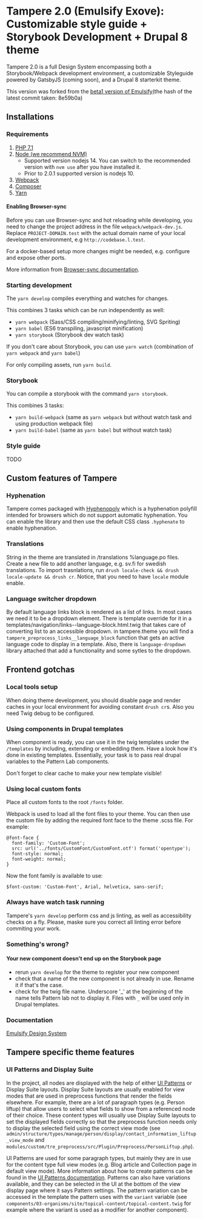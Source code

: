 # Tampere 2.0 (Emulsify Exove): Customizable style guide + Storybook Development + Drupal 8 theme

Tampere 2.0 is a full Design System encompassing both a Storybook/Webpack development environment, a customizable Styleguide powered by GatsbyJS (coming soon), and a Drupal 8 starterkit theme.

This version was forked from the [beta1 version of Emulsify](https://github.com/emulsify-ds/emulsify-drupal/tree/v1.0.0-beta.1)(the hash of the latest commit taken: 8e59b0a)

## Installations

### Requirements

1.  [PHP 7.1](http://www.php.net/)
2.  [Node (we recommend NVM)](https://github.com/creationix/nvm)
    * Supported version nodejs 14. You can switch to the recommended version with `nvm use` after you have installed it.
    * Prior to 2.0.1 supported version is nodejs 10.
3.  [Webpack](https://webpack.js.org/)
4.  [Composer](https://getcomposer.org/)
5.  [Yarn](https://github.com/yarnpkg/yarn)
#### Enabling Browser-sync

Before you can use Browser-sync and hot reloading while developing, you need to change the project address in the file `webpack/webpack-dev.js`. Replace `PROJECT-DOMAIN.test` with the actual domain name of your local development environment, e.g `http://codebase.l.test`.

For a docker-based setup more changes might be needed, e.g. configure and expose other ports.

More information from [Browser-sync documentation](https://www.browsersync.io/docs/).

### Starting development

The `yarn develop` compiles everything and watches for changes.

This combines 3 tasks which can be run independently as well:
* `yarn webpack` (Sass/CSS compiling/minifying/linting, SVG Spriting)
* `yarn babel` (ES6 transpiling, javascript minification)
* `yarn storybook` (Storybook dev watch task)

If you don't care about Storybook, you can use `yarn watch` (combination of `yarn webpack` and `yarn babel`)

For only compiling assets, run `yarn build`.

### Storybook

You can compile a storybook with the command `yarn storybook`.

This combines 3 tasks:
* `yarn build-webpack` (same as `yarn webpack` but without watch task and using production webpack file)
* `yarn build-babel` (same as `yarn babel` but without watch task)

### Style guide

TODO

## Custom features of Tampere

### Hyphenation
Tampere comes packaged with [Hyphenopoly](https://github.com/mnater/Hyphenopoly) which is a hyphenation polyfill intended for browsers which do not support automatic hyphenation. You can enable the library and then use the default CSS class `.hyphenate`
to enable hyphenation.

### Translations
String in the theme are translated in /translations %language.po files. Create a new file to add another language, e.g. sv.fi for swedish translations.
To import trasnlations, run `drush locale-check && drush locale-update && drush cr`. Notice, that you need to have `locale` module enable.

### Language switcher dropdown
By default language links block is rendered as a list of links. In most cases we need it to be a dropdown element. There is template override for it in a templates/navigation/links--language-block.html.twig that takes care of converting list to an accessible dropdown.
in tampere.theme you will find a `tampere_preprocess_links__language_block` function that gets an active language code to display in a template. Also, there is `language-dropdown` library attached that add a functionality and some sytles to the dropdown.

## Frontend gotchas

### Local tools setup
When doing theme development, you should disable page and render caches in your local environment for avoiding constant `drush cr`s.
Also you need Twig debug to be configured.

### Using components in Drupal templates
When component is ready, you can use it in the twig templates under the `/templates` by including, extending or embedding them. Have a look how it's done in existing templates. Essentially, your task is to pass real drupal variables to the Pattern Lab components.

Don't forget to clear cache to make your new template visible!

### Using local custom fonts
Place all custom fonts to the root `/fonts` folder.

Webpack is used to load all the font files to your theme. You can then use the custom file by adding the required font face to the theme .scss file. For example:
```
@font-face {
  font-family: 'Custom-Font';
  src: url('../fonts/CustomFont/CustomFont.otf') format('opentype');
  font-style: normal;
  font-weight: normal;
}
```

Now the font family is available to use:
```
$font-custom: 'Custom-Font', Arial, helvetica, sans-serif;
```

### Always have watch task running
Tampere's `yarn develop` perform css and js linting, as well as accessibility checks on a fly. Please, maske sure you correct all linting error before commiting your work.

### Something's wrong?

#### Your new component doesn't end up on the Storybook page

  - rerun `yarn develop` for the theme to register your new component
  - check that a name of the new component is not already in use. Rename it if that's the case.
  - check for the twig file name. Underscore '_' at the beginning of the name tells Pattern lab not to display it. Files with `_` will be used only in Drupal templates.

### Documentation

[Emulsify Design System](https://docs.emulsify.info/)

## Tampere specific theme features

### UI Patterns and Display Suite
In the project, all nodes are displayed with the help of either [UI Patterns](https://ui-patterns.readthedocs.io/) or Display Suite layouts.
Display Suite layouts are usually enabled for view modes that are used in preprocess functions that render the fields elsewhere. For example, there are a lot of paragraph types (e.g. Person liftup) that allow users to select what fields to show from a referenced node of their choice. These content types will usually use Display Suite layouts to set the displayed fields correctly so that the preprocess function needs only to display the selected field using the correct view mode (see `admin/structure/types/manage/person/display/contact_information_liftup_view_mode` and `modules/custom/tre_preprocess/src/Plugin/Preprocess/PersonLiftup.php`).

UI Patterns are used for some paragraph types, but mainly they are in use for the content type full view modes (e.g. Blog article and Collection page in default view mode). More information about how to create patterns can be found in the [UI Patterns documentation](https://ui-patterns.readthedocs.io/en/8.x-1.x/content/patterns-definition.html#). Patterns can also have variations available, and they can be selected in the UI at the bottom of the view display page where it says Pattern settings. The pattern variation can be accessed in the template the pattern uses with the `variant` variable (see `components/03-organisms/site/topical-content/topical-content.twig` for example where the variant is used as a modifier for another component).
